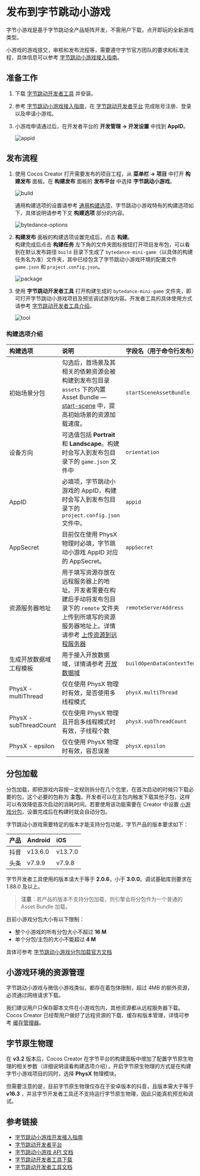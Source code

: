 # 发布到字节跳动小游戏

字节小游戏是基于字节跳动全产品矩阵开发，不需用户下载，点开即玩的全新游戏类型。

小游戏的游戏提交，审核和发布流程等，需要遵守字节官方团队的要求和标准流程，具体信息可以参考 [字节跳动小游戏接入指南](https://microapp.bytedance.com/docs/zh-CN/mini-game/introduction/plugin-reference/sign/)。

## 准备工作

1. 下载 [字节跳动开发者工具](https://microapp.bytedance.com/docs/zh-CN/mini-game/develop/developer-instrument/developer-instrument-update-and-download) 并安装。

2. 参考 [字节跳动小游戏接入指南](https://microapp.bytedance.com/docs/zh-CN/mini-game/introduction/plugin-reference/sign/)，在 [字节跳动开发者平台](https://microapp.bytedance.com/) 完成账号注册、登录以及申请小游戏。

3. 小游戏申请通过后，在开发者平台的 **开发管理 -> 开发设置** 中找到 **AppID**。

    ![appid](./publish-bytedance-mini-game/appid.png)

## 发布流程

1. 使用 Cocos Creator 打开需要发布的项目工程，从 **菜单栏 -> 项目** 中打开 **构建发布** 面板。在 **构建发布** 面板的 **发布平台** 中选择 **字节跳动小游戏**。

    ![build](./publish-bytedance-mini-game/build.png)

    通用构建选项的设置请参考 [通用构建选项](build-options.md)，字节跳动小游戏特有的构建选项如下，具体说明请参考下文 **构建选项** 部分的内容。

    ![bytedance-options](./publish-bytedance-mini-game/bytedance-build.png)

2. **构建发布** 面板的构建选项设置完成后，点击 **构建**。<br>
    构建完成后点击 **构建任务** 左下角的文件夹图标按钮打开项目发布包，可以看到在默认发布路径 `build` 目录下生成了 `bytedance-mini-game`（以具体的构建任务名为准）文件夹，其中已经包含了字节跳动小游戏环境的配置文件 `game.json` 和 `project.config.json`。

    ![package](./publish-bytedance-mini-game/package.png)

3. 使用 **字节跳动开发者工具** 打开构建生成的 `bytedance-mini-game` 文件夹，即可打开字节跳动小游戏项目及预览调试游戏内容。开发者工具的具体使用方式请参考 [字节跳动开发者工具介绍](https://microapp.bytedance.com/docs/zh-CN/mini-game/develop/developer-instrument/development-assistance/mini-app-developer-instrument)。

    ![tool](./publish-bytedance-mini-game/tool.png)

### 构建选项介绍

| 构建选项 | 说明 | 字段名（用于命令行发布） |
| :---- | :-- | :-- |
| 初始场景分包 | 勾选后，首场景及其相关的依赖资源会被构建到发布包目录 `assets` 下的内置 Asset Bundle — [start-scene](../../asset/bundle.md#%E5%86%85%E7%BD%AE-asset-bundle) 中，提高初始场景的资源加载速度。 | `startSceneAssetBundle` |
| 设备方向 | 可选值包括 **Portrait** 和 **Landscape**。构建时会写入到发布包目录下的 `game.json` 文件中 | `orientation` |
| AppID | 必填项，字节跳动小游戏的 AppID，构建时会写入到发布包目录下的 `project.config.json` 文件中。 | `appid` |
| AppSecret | 目前仅在使用 PhysX 物理时必填，字节跳动小游戏 AppID 对应的 AppSecret。 | `appSecret` |
| 资源服务器地址 | 用于填写资源存放在远程服务器上的地址。开发者需要在构建后手动将发布包目录下的 `remote` 文件夹上传到所填写的资源服务器地址上。详情请参考 [上传资源到远程服务器](../../asset/cache-manager.md) | `remoteServerAddress` |
| 生成开放数据域工程模板 | 用于接入开放数据域，详情请参考 [开放数据域](./build-open-data-context.md) | `buildOpenDataContextTemplate` |
| PhysX - multiThread | 仅在使用 PhysX 物理时有效，是否使用多线程模式 | `physX.multiThread` |
| PhysX - subThreadCount | 仅在使用 PhysX 物理且开启多线程模式时有效，子线程个数 | `physX.subThreadCount` |
| PhysX - epsilon | 仅在使用 PhysX 物理时有效，容忍误差 | `physX.epsilon` |

## 分包加载

分包加载，即把游戏内容按一定规则拆分在几个包里，在首次启动的时候只下载必要的包，这个必要的包称为 **主包**，开发者可以在主包内触发下载其他子包，这样可以有效降低首次启动的消耗时间。若要使用该功能需要在 Creator 中设置 [小游戏分包](subpackage.md)，设置完成后在构建时就会自动分包。

字节跳动小游戏需要特定的版本才能支持分包功能，字节产品的版本要求如下：

| 产品     | Android    | iOS        |
| :--     | :---       | :---       |
| 抖音     | v13.6.0    | v13.7.0    |
| 头条     | v7.9.9     | v7.9.8     |

字节开发者工具使用的版本请大于等于 **2.0.6**，小于 **3.0.0**。调试基础库则要求在 1.88.0 及以上。

> **注意**：若产品的版本不支持分包加载，则引擎会将分包作为一个普通的 Asset Bundle 加载。

目前小游戏分包大小有以下限制：
- 整个小游戏的所有分包大小不超过 **16 M**
- 单个分包/主包的大小不能超过 **4 M**

具体可参考 [字节跳动小游戏分包加载官方文档](https://microapp.bytedance.com/docs/zh-CN/mini-game/develop/framework/subpackages/introduction)

## 小游戏环境的资源管理

字节跳动小游戏与微信小游戏类似，都存在着包体限制，超过 4MB 的额外资源，必须通过网络请求下载。

我们建议用户只保存脚本文件在小游戏包内，其他资源都从远程服务器下载。Cocos Creator 已经帮用户做好了远程资源的下载、缓存和版本管理，详情可参考 [缓存管理器](../../asset/cache-manager.md)。

## 字节原生物理

在 **v3.2** 版本后，Cocos Creator 在字节平台的构建面板中增加了配置字节原生物理的相关参数（详细说明请看构建选项介绍），开启字节原生物理的方式是在构建字节小游戏项目的同时，选择 **PhysX** 物理模块。

但需要注意的是，目前字节原生物理仅存在于安卓版本的抖音，且版本需大于等于 **v16.3** ，并且字节开发者工具还不支持运行字节原生物理，因此只能真机预览和调试。

## 参考链接

- [字节跳动小游戏开发接入指南](https://microapp.bytedance.com/docs/zh-CN/mini-game/introduction/plugin-reference/sign/)
- [字节跳动开发者平台](https://microapp.bytedance.com/)
- [字节跳动小游戏 API 文档](https://microapp.bytedance.com/docs/zh-CN/mini-game/develop/api/mini-game/bytedance-mini-game)
- [字节跳动开发者工具下载](https://microapp.bytedance.com/docs/zh-CN/mini-game/develop/developer-instrument/developer-instrument-update-and-download)
- [字节跳动开发者工具文档](https://microapp.bytedance.com/docs/zh-CN/mini-game/develop/developer-instrument/development-assistance/mini-app-developer-instrument)
